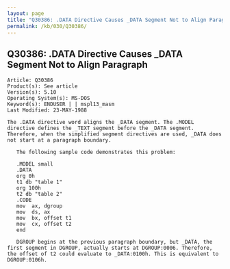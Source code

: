 ```yaml
---
layout: page
title: "Q30386: .DATA Directive Causes _DATA Segment Not to Align Paragraph"
permalink: /kb/030/Q30386/
---
```


## Q30386: .DATA Directive Causes _DATA Segment Not to Align Paragraph

	Article: Q30386
	Product(s): See article
	Version(s): 5.10
	Operating System(s): MS-DOS
	Keyword(s): ENDUSER | | mspl13_masm
	Last Modified: 23-MAY-1988
	
	The .DATA directive word aligns the _DATA segment. The .MODEL
	directive defines the _TEXT segment before the _DATA segment.
	Therefore, when the simplified segment directives are used, _DATA does
	not start at a paragraph boundary.
	
	   The following sample code demonstrates this problem:
	
	   .MODEL small
	   .DATA
	   org 0h
	   t1 db "table 1"
	   org 100h
	   t2 db "table 2"
	   .CODE
	   mov  ax, dgroup
	   mov  ds, ax
	   mov  bx, offset t1
	   mov  cx, offset t2
	   end
	
	   DGROUP begins at the previous paragraph boundary, but _DATA, the
	first segment in DGROUP, actually starts at DGROUP:0006. Therefore,
	the offset of t2 could evaluate to _DATA:0100h. This is equivalent to
	DGROUP:0106h.
